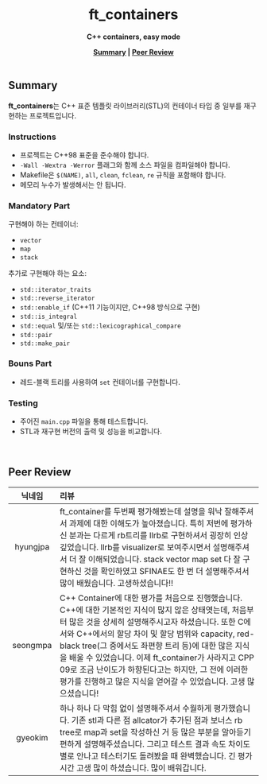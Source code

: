 <h1 align="center">ft_containers</h1>

<p align="center"><strong>C++ containers, easy mode</strong></p>

<div align="center">
  <strong>
    <a href="#summary">Summary</a> |
    <a href="#peer-review">Peer Review</a>
  </strong>
</div>

<br>

## Summary

**ft_containers**는 C++ 표준 템플릿 라이브러리(STL)의 컨테이너 타입 중 일부를 재구현하는 프로젝트입니다.

### Instructions

- 프로젝트는 C++98 표준을 준수해야 합니다.
- `-Wall -Wextra -Werror` 플래그와 함께 소스 파일을 컴파일해야 합니다.
- Makefile은 `$(NAME)`, `all`, `clean`, `fclean`, `re` 규칙을 포함해야 합니다.
- 메모리 누수가 발생해서는 안 됩니다.

### Mandatory Part

구현해야 하는 컨테이너:

- `vector`
- `map`
- `stack`

추가로 구현해야 하는 요소:

- `std::iterator_traits`
- `std::reverse_iterator`
- `std::enable_if` (C++11 기능이지만, C++98 방식으로 구현)
- `std::is_integral`
- `std::equal` 및/또는 `std::lexicographical_compare`
- `std::pair`
- `std::make_pair`

### Bouns Part

- 레드-블랙 트리를 사용하여 `set` 컨테이너를 구현합니다.

### Testing

- 주어진 `main.cpp` 파일을 통해 테스트합니다.
- STL과 재구현 버전의 출력 및 성능을 비교합니다.

<br>

## Peer Review

|  닉네임  | 리뷰                                                                                                                                                                                                                                                                                                                                                                                                                                                              |
| :------: | :---------------------------------------------------------------------------------------------------------------------------------------------------------------------------------------------------------------------------------------------------------------------------------------------------------------------------------------------------------------------------------------------------------------------------------------------------------------- |
| hyungjpa | ft_container를 두번째 평가해봤는데 설명을 워낙 잘해주셔서 과제에 대한 이해도가 높아졌습니다. 특히 저번에 평가하신 분과는 다르게 rb트리를 llrb로 구현하셔서 굉장히 인상깊었습니다. llrb를 visualizer로 보여주시면서 설명해주셔서 더 잘 이해되었습니다. stack vector map set 다 잘 구현하신 것을 확인하였고 SFINAE도 한 번 더 설명해주셔서 많이 배웠습니다. 고생하셨습니다!!                                                                                        |
| seongmpa | C++ Container에 대한 평가를 처음으로 진행했습니다. C++에 대한 기본적인 지식이 많지 않은 상태엿는데, 처음부터 많은 것을 상세히 설명해주시고자 하셨습니다. 또한 C에서와 C++에서의 할당 차이 및 할당 범위와 capacity, red-black tree(그 중에서도 좌편향 트리 등)에 대한 많은 지식을 배울 수 있었습니다. 이제 ft_container가 사라지고 CPP 09로 조금 난이도가 하향된다고는 하지만, 그 전에 이러한 평가를 진행하고 많은 지식을 얻어갈 수 있었습니다. 고생 많으셨습니다! |
| gyeokim  | 하나 하나 다 막힘 없이 설명해주셔서 수월하게 평가했습니다. 기존 stl과 다른 점 allcator가 추가된 점과 보너스 rb tree로 map과 set을 작성하신 거 등 많은 부분을 알아듣기 편하게 설명해주셨습니다. 그리고 테스트 결과 속도 차이도 별로 안나고 테스터기도 돌려봤을 때 완벽했습니다. 긴 평가 시간 고생 많이 하셨습니다. 많이 배워갑니다.                                                                                                                                |
